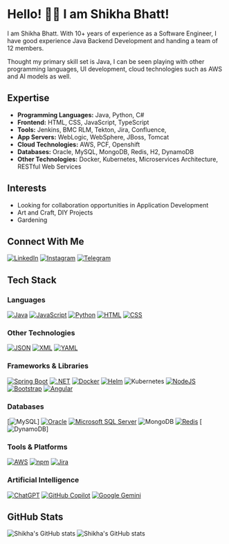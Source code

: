 # Hello! 👋🏻 I am Shikha Bhatt!

I am Shikha Bhatt. With 10+ years of experience as a Software Engineer, I have good experience Java Backend Development and handing a team of 12 members.

Thought my primary skill set is Java, I can be seen playing with other programming languages, UI development, cloud technologies such as AWS and AI models as well.

## Expertise

- **Programming Languages:** Java, Python, C#
- **Frontend:** HTML, CSS, JavaScript, TypeScript
- **Tools:** Jenkins, BMC RLM, Tekton, Jira, Confluence, 
- **App Servers:** WebLogic, WebSphere, JBoss, Tomcat
- **Cloud Technologies:** AWS, PCF, Openshift
- **Databases:** Oracle, MySQL, MongoDB, Redis, H2, DynamoDB
- **Other Technologies:** Docker, Kubernetes, Microservices Architecture, RESTful Web Services


## Interests

- Looking for collaboration opportunities in Application Development
- Art and Craft, DIY Projects
- Gardening

## Connect With Me

[![LinkedIn](https://custom-icon-badges.demolab.com/badge/LinkedIn-0A66C2?logo=linkedin-white&logoColor=fff)](https://www.linkedin.com/in/shikha-bhatt-17599280/)
[![Instagram](https://img.shields.io/badge/Instagram-%23E4405F.svg?logo=Instagram&logoColor=white)](https://instagram.com/shikhabhatt14)
[![Telegram](https://img.shields.io/badge/Telegram-2CA5E0?logo=telegram&logoColor=white)](https://t.me/shikhabhatt14)

## Tech Stack

### Languages
[![Java](https://img.shields.io/badge/Java-%23ED8B00.svg?logo=openjdk&logoColor=white)](#) [![JavaScript](https://img.shields.io/badge/JavaScript-F7DF1E?logo=javascript&logoColor=000)](#) [![Python](https://img.shields.io/badge/Python-3776AB?logo=python&logoColor=fff)](#) [![HTML](https://img.shields.io/badge/HTML-%23E34F26.svg?logo=html5&logoColor=white)](#) [![CSS](https://img.shields.io/badge/CSS-1572B6?logo=css3&logoColor=fff)](#)

### Other Technologies
[![JSON](https://img.shields.io/badge/JSON-000?logo=json&logoColor=fff)](#) [![XML](https://img.shields.io/badge/XML-767C52?logo=xml&logoColor=fff)](#) [![YAML](https://img.shields.io/badge/YAML-CB171E?logo=yaml&logoColor=fff)](#)

### Frameworks & Libraries
[![Spring Boot](https://img.shields.io/badge/Spring%20Boot-6DB33F?logo=springboot&logoColor=fff)](#) [![.NET](https://img.shields.io/badge/.NET-512BD4?logo=dotnet&logoColor=fff)](#) [![Docker](https://img.shields.io/badge/Docker-2496ED?logo=docker&logoColor=fff)](#) [![Helm](https://img.shields.io/badge/Helm-0F1689?logo=helm&logoColor=fff)](#) ![Kubernetes](https://img.shields.io/badge/Kubernetes-326CE5?logo=kubernetes&logoColor=fff) [![NodeJS](https://img.shields.io/badge/Node.js-6DA55F?logo=node.js&logoColor=white)](#) [![Bootstrap](https://img.shields.io/badge/Bootstrap-7952B3?logo=bootstrap&logoColor=fff)](#) [![Angular](https://img.shields.io/badge/Angular-%23DD0031.svg?logo=angular&logoColor=white)](#)

### Databases
[![MySQL](https://img.shields.io/badge/MySQL-4479A1?logo=mysql&logoColor=fff)] [![Oracle](https://custom-icon-badges.demolab.com/badge/Oracle-F80000?logo=oracle&logoColor=fff)](#) [![Microsoft SQL Server](https://custom-icon-badges.demolab.com/badge/Microsoft%20SQL%20Server-CC2927?logo=mssqlserver-white&logoColor=white)](#) ![MongoDB](https://img.shields.io/badge/MongoDB-%234ea94b.svg?logo=mongodb&logoColor=white) [![Redis](https://img.shields.io/badge/Redis-%23DD0031.svg?logo=redis&logoColor=white)](#) [![DynamoDB](https://img.shields.io/badge/DynamoDB-4053D6?logo=amazondynamodb&logoColor=fff)]


### Tools & Platforms
[![AWS](https://img.shields.io/badge/AWS-%23FF9900.svg?logo=amazon-web-services&logoColor=white)](#) [![npm](https://img.shields.io/badge/npm-CB3837?logo=npm&logoColor=fff)](#) [![Jira](https://img.shields.io/badge/Jira-0052CC?logo=jira&logoColor=fff)](#)

### Artificial Intelligence
[![ChatGPT](https://img.shields.io/badge/ChatGPT-74aa9c?logo=openai&logoColor=white)](#) [![GitHub Copilot](https://img.shields.io/badge/GitHub%20Copilot-000?logo=githubcopilot&logoColor=fff)](#) [![Google Gemini](https://img.shields.io/badge/Google%20Gemini-886FBF?logo=googlegemini&logoColor=fff)](#)


## GitHub Stats

![Shikha's GitHub stats](http://github-profile-summary-cards.vercel.app/api/cards/repos-per-language?username=shikhabhatt14&theme=radical&exclude={exclude})
![Shikha's GitHub stats](http://github-profile-summary-cards.vercel.app/api/cards/most-commit-language?username=shikhabhatt14&theme=radical&exclude={exclude})
